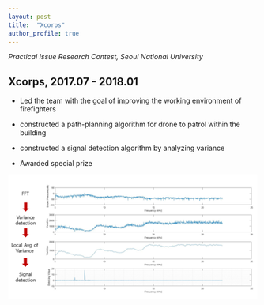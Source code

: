 ```yaml
---
layout: post
title:  "Xcorps"
author_profile: true
---
```


*Practical Issue Research Contest, Seoul National University*

## Xcorps, 2017.07 - 2018.01 



- Led the team with the goal of improving the working environment of firefighters

- constructed a path-planning algorithm for drone to patrol within the building

- constructed a signal detection algorithm by analyzing variance

- Awarded special prize

![Signal detection Scheme](Xcorps_Signal_detection.PNG?raw=true)